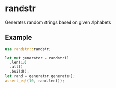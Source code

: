 # randstr

Generates random strings based on given alphabets

## Example

```rust
use randstr::randstr;

let mut generator = randstr()
  .len(10)
  .all()
  .build();
let rand = generator.generate();
assert_eq!(10, rand.len());
```
